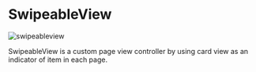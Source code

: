 # SwipeableView
![swipeableview](https://user-images.githubusercontent.com/25744906/66039714-d6259b80-e53f-11e9-969f-99e1755a295b.gif)

SwipeableView is a custom page view controller by using card view as an indicator of item in each page.
